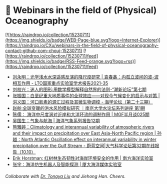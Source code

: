 # 🌊 Webinars in the field of (Physical) Oceanography

[![https://raindrop.io/collection/15230711](https://img.shields.io/badge/WEB-Page-blue.svg?logo=Internet-Explorer)](https://raindrop.io/CXu/webinars-in-the-field-of-physical-oceanography-contact-github-com-chouj-15230711) [![https://raindrop.io/collection/15230711/feed](https://img.shields.io/badge/RSS-Feed-orange.svg?logo=rss)](https://raindrop.io/collection/15230711/feed)

<!-- BLOG-POST-LIST:START -->
- [刘永明：光学浅水水深遥感反演的降尺度研究 | 袁春鑫：内孤立波间的波-波相互作用 - LTO国家重点实验室学术报告2021-35](https://mp.weixin.qq.com/s/CJuzn7CXl5L0bgItRCpDkw)
- [刘权兴：迷人的图形:用数学模型解释自然界的法则-“潮新论坛”第七期](https://mp.weixin.qq.com/s/ArAKYMoeMZAagwFKp9tPXQ)
- [张振国：白垩纪重大地质事件的全球效应——对现今气候变化的启示与对策 | 洪义国：河口氮素的源汇过程及其微生物调控 - 海学论坛（第二十三期）](https://mp.weixin.qq.com/s/eVCl3lW8lQwb1W2Trvyz2A)
- [赵舫:全球变暖的洪水风险模拟研究 ｜南京大学水论坛系列讲座 第1期](https://mp.weixin.qq.com/s/KvuZFB_me5ZbZq592D4ttA)
- [陈儒： 海洋中尺度涡对近岸和大洋环流的调制作用 | MGF半月谈025期](https://mp.weixin.qq.com/s/q4elJFdftapV3jU_-YyzzA)
- [吴国生：气象与航海 | 海洋气象系列报告12期](https://meeting.tencent.com/dm/y62qjknzXeQn)
- [熊雅婷：Climatology and interannual variability of atmospheric rivers and their impact on precipitation over East Asia-North Pacific region | 孙越：North Atlantic Oscillation effect on interannual variability in winter precipitation over the Gulf Stream - 蔚蓝空间|大气科学论坛第32期在线报告（10.10）](https://mp.weixin.qq.com/s/THlhk4cwB_9g6roppH2egA)
- [Erik Horstman: 红树林生态韧性对海岸环境安全的作用 | 南方海洋实验室](https://mp.weixin.qq.com/s/o0jJgEvvc-BgiPZQmfnnBA)
- [张宇：海洋仿生机器人及智能探测 | 厦大海洋媒体实验室](https://mp.weixin.qq.com/s/F2aJO1hWrH9uCLtB4TUnBw)
<!-- BLOG-POST-LIST:END -->

###### Collaborate with [Dr. Tongya Liu](https://liutongya.github.io/) and Jiehong Han. Cheers.
